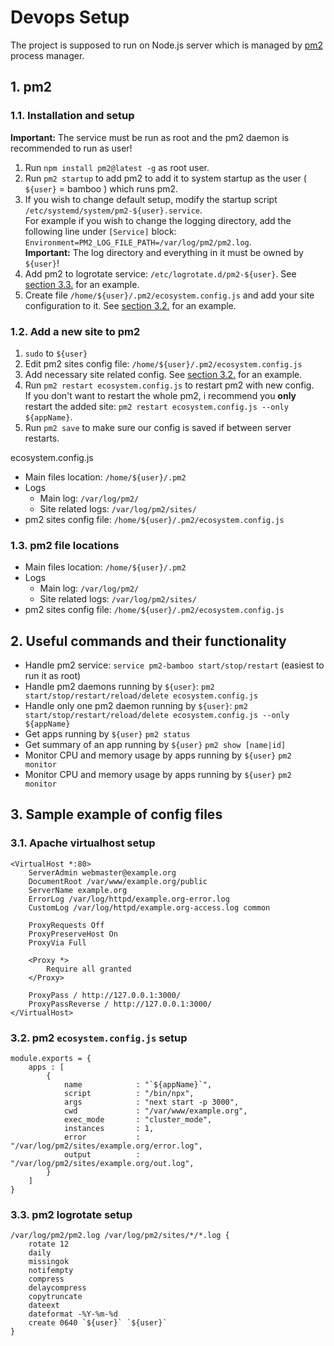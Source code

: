 # Devops Setup
The project is supposed to run on Node.js server which is managed by [pm2](https://pm2.keymetrics.io/) process manager.

## 1. pm2

### 1.1. Installation and setup 
**Important:** The service must be run as root and the pm2 daemon is recommended to run as user!

1. Run `npm install pm2@latest -g` as root user.
2. Run `pm2 startup` to add pm2 to add it to system startup as the user ( `${user}` = bamboo ) which runs pm2.
3. If you wish to change default setup, modify the startup script `/etc/systemd/system/pm2-${user}.service`.\
For example if you wish to change the logging directory, add the following line under `[Service]` block:
`Environment=PM2_LOG_FILE_PATH=/var/log/pm2/pm2.log`.\
**Important:** The log directory and everything in it must be owned by `${user}`!
4. Add pm2 to logrotate service: `/etc/logrotate.d/pm2-${user}`. See [section 3.3.](#33-pm2-logrotate-setup) for an example.
5. Create file `/home/${user}/.pm2/ecosystem.config.js` and add your site configuration to it. See [section 3.2.](#32-pm2-ecosystemconfigjs-setup) for an example.

### 1.2. Add a new site to pm2
1. `sudo` to `${user}`
2. Edit pm2 sites config file: `/home/${user}/.pm2/ecosystem.config.js`
3. Add necessary site related config. See [section 3.2.](#32-pm2-ecosystemconfigjs-setup) for an example.
4. Run `pm2 restart ecosystem.config.js` to restart pm2 with new config.\
If you don't want to restart the whole pm2, i recommend you **only** restart the added site: `pm2 restart ecosystem.config.js --only ${appName}`.
5. Run `pm2 save` to make sure our config is saved if between server restarts.

ecosystem.config.js
* Main files location: `/home/${user}/.pm2`
* Logs
  * Main log: `/var/log/pm2/`
  * Site related logs: `/var/log/pm2/sites/`
* pm2 sites config file: `/home/${user}/.pm2/ecosystem.config.js`

### 1.3. pm2 file locations
* Main files location: `/home/${user}/.pm2`
* Logs
  * Main log: `/var/log/pm2/`
  * Site related logs: `/var/log/pm2/sites/`
* pm2 sites config file: `/home/${user}/.pm2/ecosystem.config.js`

## 2. Useful commands and their functionality
* Handle pm2 service: `service pm2-bamboo start/stop/restart` (easiest to run it as root)
* Handle pm2 daemons running by `${user}`: `pm2 start/stop/restart/reload/delete ecosystem.config.js`
* Handle only one pm2 daemon running by `${user}`: `pm2 start/stop/restart/reload/delete ecosystem.config.js --only ${appName}`
* Get apps running by `${user}` `pm2 status`
* Get summary of an app running by `${user}` `pm2 show [name|id]`
* Monitor CPU and memory usage by apps running by `${user}` `pm2 monitor`
* Monitor CPU and memory usage by apps running by `${user}` `pm2 monitor`

## 3. Sample example of config files

### 3.1. Apache virtualhost setup
```
<VirtualHost *:80>
    ServerAdmin webmaster@example.org
    DocumentRoot /var/www/example.org/public
    ServerName example.org
    ErrorLog /var/log/httpd/example.org-error.log
    CustomLog /var/log/httpd/example.org-access.log common

    ProxyRequests Off
    ProxyPreserveHost On
    ProxyVia Full

    <Proxy *>
        Require all granted
    </Proxy>

    ProxyPass / http://127.0.0.1:3000/
    ProxyPassReverse / http://127.0.0.1:3000/
</VirtualHost>
```

### 3.2. pm2 `ecosystem.config.js` setup
```
module.exports = {
    apps : [
        {
            name            : "`${appName}`",
            script          : "/bin/npx",
            args            : "next start -p 3000",
            cwd             : "/var/www/example.org",
            exec_mode       : "cluster_mode",
            instances       : 1,
            error           : "/var/log/pm2/sites/example.org/error.log",
            output          : "/var/log/pm2/sites/example.org/out.log",
        }
    ]
}
```

### 3.3. pm2 logrotate setup
```
/var/log/pm2/pm2.log /var/log/pm2/sites/*/*.log {
    rotate 12
    daily
    missingok
    notifempty
    compress
    delaycompress
    copytruncate
    dateext
  	dateformat -%Y-%m-%d
	create 0640 `${user}` `${user}`
}
```

